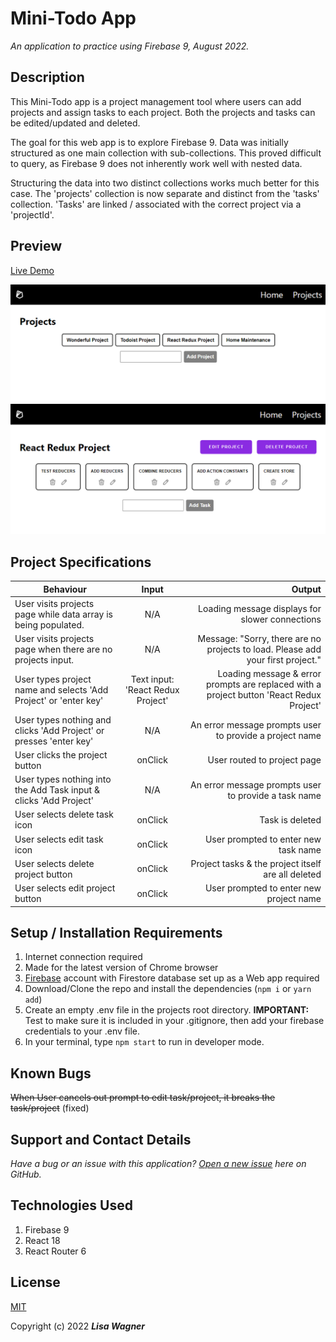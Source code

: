 # Mini-Todo App

*An application to practice using Firebase 9, August 2022.*

## Description

This Mini-Todo app is a project management tool where users can add projects and assign tasks to each project. Both the projects and tasks can be edited/updated and deleted.

The goal for this web app is to explore Firebase 9. Data was initially structured as one main collection with sub-collections. This proved difficult to query, as Firebase 9 does not inherently work well with nested data.

Structuring the data into two distinct collections works much better for this case. The 'projects' collection is now separate and distinct from the 'tasks' collection. 'Tasks' are linked / associated with the correct project via a 'projectId'.

## Preview

[Live Demo]()

![Project Page Image](src/assets/projects-page.png "Mini-Todo App Project Page")
![Single Project Page Image](src/assets/single-project.png "Mini-Todo App Single Project Page")



## Project Specifications

| Behaviour | Input | Output |
| ------------- |:-------------:| ---------:|
| User visits projects page while data array is being populated. | N/A | Loading message displays for slower connections|
| User visits projects page when there are no projects input. | N/A | Message: "Sorry, there are no projects to load. Please add your first project." |
| User types project name and selects 'Add Project' or 'enter key'| Text input: 'React Redux Project' | Loading message & error prompts are replaced with a project button 'React Redux Project' |
| User types nothing and clicks 'Add Project' or presses 'enter key'| N/A | An error message prompts user to provide a project name |
| User clicks the project button | onClick | User routed to project page |
| User types nothing into the Add Task input & clicks 'Add Project'| N/A | An error message prompts user to provide a task name |
| User selects delete task icon| onClick | Task is deleted |
| User selects edit task icon| onClick | User prompted to enter new task name |
| User selects delete project button | onClick | Project tasks & the project itself are all deleted |
| User selects edit project button| onClick | User prompted to enter new project name |

## Setup / Installation Requirements

1. Internet connection required
2. Made for the latest version of Chrome browser
2. [Firebase](https://firebase.google.com/) account with Firestore database set up as a Web app required
3. Download/Clone the repo and install the dependencies (`npm i` or `yarn add`)
4. Create an empty .env file in the projects root directory. __IMPORTANT:__  Test to make sure it is included in your .gitignore, then add your firebase credentials to your .env file.
5. In your terminal, type `npm start` to run in developer mode.


## Known Bugs

~~When User cancels out prompt to edit task/project, it breaks the task/project~~ (fixed)

## Support and Contact Details

*Have a bug or an issue with this application? [Open a new issue](https://github.com/lisawagner/mini-todo/issues) here on GitHub.*

## Technologies Used

1. Firebase 9
2. React 18
3. React Router 6


## License

[MIT](https://choosealicense.com/licenses/mit/)

Copyright (c) 2022 *__Lisa Wagner__*
